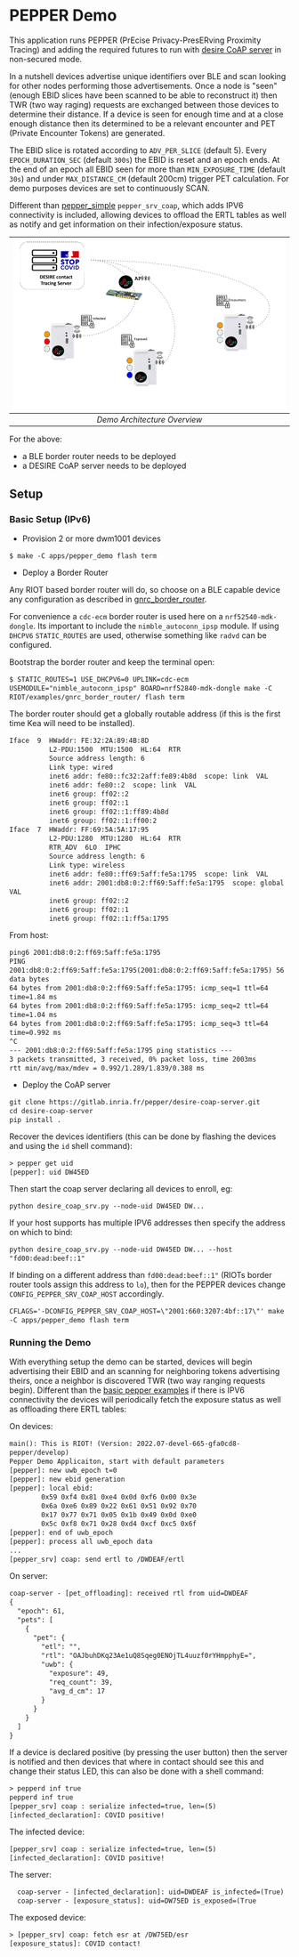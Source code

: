 # PEPPER Demo

This application runs PEPPER (PrEcise Privacy-PresERving Proximity Tracing) and
adding the required futures to run with [desire CoAP server](https://gitlab.inria.fr/pepper/desire-coap-server)
in non-secured mode.

In a nutshell devices advertise unique identifiers over BLE
and scan looking for other nodes performing those advertisements. Once a node
is "seen" (enough EBID slices have been scanned to be able to reconstruct it)
then TWR (two way raging) requests are exchanged between those devices to
determine their distance. If a device is seen for enough time and at a close
enough distance then its determined to be a relevant encounter and PET (Private
Encounter Tokens) are generated.

The EBID slice is rotated according to `ADV_PER_SLICE` (default 5).
Every `EPOCH_DURATION_SEC` (default `300s`) the EBID is reset and an
epoch ends. At the end of an epoch all EBID seen for more than `MIN_EXPOSURE_TIME`
(default `30s`) and under `MAX_DISTANCE_CM` (default 200cm) trigger PET
calculation. For demo purposes devices are set to continuously SCAN.

Different than [pepper_simple](../pepper_simple/README.md) `pepper_srv_coap`, which adds
IPV6 connectivity is included, allowing devices to offload the ERTL tables as well
as notify and get information on their infection/exposure status.

| ![](../../static/pepper-demo-overview.png) |
|:-------------------------------------------------------------------------------:|
|                          *Demo Architecture Overview*                           |

For the above:

* a BLE border router needs to be deployed
* a DESIRE CoAP server needs to be deployed

## Setup

### Basic Setup (IPv6)


* Provision 2 or more dwm1001 devices

```
$ make -C apps/pepper_demo flash term
```

* Deploy a Border Router

Any RIOT based border router will do, so choose on a BLE capable device any
configuration as described in [gnrc_border_router](../../RIOT/examples/gnrc_border_router/README.md).

For convenience a `cdc-ecm` border router is used here on a `nrf52540-mdk-dongle`.
Its important to include the `nimble_autoconn_ipsp` module. If using `DHCPV6`
`STATIC_ROUTES` are used, otherwise something like `radvd` can be configured.

Bootstrap the border router and keep the terminal open:

```
$ STATIC_ROUTES=1 USE_DHCPV6=0 UPLINK=cdc-ecm USEMODULE="nimble_autoconn_ipsp" BOARD=nrf52840-mdk-dongle make -C RIOT/examples/gnrc_border_router/ flash term
```

The border router should get a globally routable address (if this is the first
time Kea will need to be installed).

```
Iface  9  HWaddr: FE:32:2A:89:4B:8D
          L2-PDU:1500  MTU:1500  HL:64  RTR
          Source address length: 6
          Link type: wired
          inet6 addr: fe80::fc32:2aff:fe89:4b8d  scope: link  VAL
          inet6 addr: fe80::2  scope: link  VAL
          inet6 group: ff02::2
          inet6 group: ff02::1
          inet6 group: ff02::1:ff89:4b8d
          inet6 group: ff02::1:ff00:2
Iface  7  HWaddr: FF:69:5A:5A:17:95
          L2-PDU:1280  MTU:1280  HL:64  RTR
          RTR_ADV  6LO  IPHC
          Source address length: 6
          Link type: wireless
          inet6 addr: fe80::ff69:5aff:fe5a:1795  scope: link  VAL
          inet6 addr: 2001:db8:0:2:ff69:5aff:fe5a:1795  scope: global  VAL
          inet6 group: ff02::2
          inet6 group: ff02::1
          inet6 group: ff02::1:ff5a:1795
```

From host:

```
ping6 2001:db8:0:2:ff69:5aff:fe5a:1795
PING 2001:db8:0:2:ff69:5aff:fe5a:1795(2001:db8:0:2:ff69:5aff:fe5a:1795) 56 data bytes
64 bytes from 2001:db8:0:2:ff69:5aff:fe5a:1795: icmp_seq=1 ttl=64 time=1.84 ms
64 bytes from 2001:db8:0:2:ff69:5aff:fe5a:1795: icmp_seq=2 ttl=64 time=1.04 ms
64 bytes from 2001:db8:0:2:ff69:5aff:fe5a:1795: icmp_seq=3 ttl=64 time=0.992 ms
^C
--- 2001:db8:0:2:ff69:5aff:fe5a:1795 ping statistics ---
3 packets transmitted, 3 received, 0% packet loss, time 2003ms
rtt min/avg/max/mdev = 0.992/1.289/1.839/0.388 ms
```

* Deploy the CoAP server

```
git clone https://gitlab.inria.fr/pepper/desire-coap-server.git
cd desire-coap-server
pip install .
```

Recover the devices identifiers (this can be done by flashing the devices
and using the `id` shell command):

```
> pepper get uid
[pepper]: uid DW45ED
```

Then start the coap server declaring all devices to enroll, eg:

```
python desire_coap_srv.py --node-uid DW45ED DW...
```

If your host supports has multiple IPV6 addresses then specify the address
on which to bind:

```
python desire_coap_srv.py --node-uid DW45ED DW... --host "fd00:dead:beef::1"
```

If binding on a different address than `fd00:dead:beef::1"` (RIOTs border router
tools assign this address to `lo`), then for the PEPPER devices change `CONFIG_PEPPER_SRV_COAP_HOST`
accordingly.

```
CFLAGS='-DCONFIG_PEPPER_SRV_COAP_HOST=\"2001:660:3207:4bf::17\"' make -C apps/pepper_demo flash term
```

### Running the Demo

With everything setup the demo can be started, devices will begin advertising
their EBID and an scanning for neighboring tokens advertising theirs, once
a neighbor is discovered TWR (two way ranging requests begin). Different than
the [basic pepper examples](../pepper_simple) if there is IPV6 connectivity the devices
will periodically fetch the exposure status as well as offloading there ERTL
tables:

On devices:

```
main(): This is RIOT! (Version: 2022.07-devel-665-gfa0cd8-pepper/develop)
Pepper Demo Applicaiton, start with default parameters
[pepper]: new uwb_epoch t=0
[pepper]: new ebid generation
[pepper]: local ebid:
        0x59 0xf4 0x81 0xe4 0x0d 0xf6 0x00 0x3e
        0x6a 0xe6 0x89 0x22 0x61 0x51 0x92 0x70
        0x17 0x77 0x71 0x05 0x1b 0x49 0x0d 0xe0
        0x5c 0xf8 0x71 0x28 0xd4 0xcf 0xc5 0x6f
[pepper]: end of uwb_epoch
[pepper]: process all uwb_epoch data
...
[pepper_srv] coap: send ertl to /DWDEAF/ertl
```

On server:

```
coap-server - [pet_offloading]: received rtl from uid=DWDEAF
{
  "epoch": 61,
  "pets": [
    {
      "pet": {
        "etl": "",
        "rtl": "OAJbuhDKq23Ae1uQ8Sqeg0ENOjTL4uuzf0rYHmpphyE=",
        "uwb": {
          "exposure": 49,
          "req_count": 39,
          "avg_d_cm": 17
        }
      }
    }
  ]
}

```

If a device is declared positive (by pressing the user button) then the server is
notified and then devices that where in contact should see this and change their
status LED, this can also be done with a shell command:

```
> pepperd inf true
pepperd inf true
[pepper_srv] coap : serialize infected=true, len=(5)
[infected_declaration]: COVID positive!
```

The infected device:

```
[pepper_srv] coap : serialize infected=true, len=(5)
[infected_declaration]: COVID positive!
```

The server:

```
  coap-server - [infected_declaration]: uid=DWDEAF is_infected=(True)
  coap-server - [exposure_status]: uid=DW75ED is_exposed=(True
```

The exposed device:

```
> [pepper_srv] coap: fetch esr at /DW75ED/esr
[exposure_status]: COVID contact!
```

